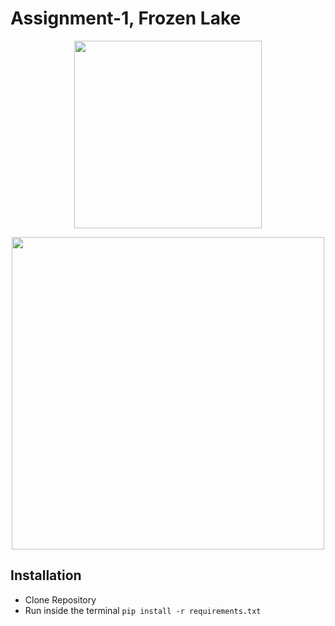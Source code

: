 # Assignment-1, Frozen Lake
<p align="center">
<img src="https://i.imgur.com/4ko049P.png" width="300" height="300" align="Center">
</p>

<p align="center">
<img src="https://i.imgur.com/84VkBoh.gif" width="500" height="500" align="Center">
</p>


## Installation
- Clone Repository
- Run inside the terminal
`pip install -r requirements.txt
`
